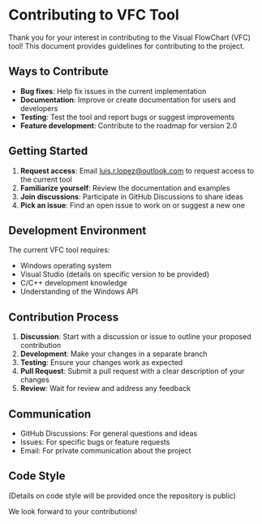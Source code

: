 # Contributing to VFC Tool

Thank you for your interest in contributing to the Visual FlowChart (VFC) tool! This document provides guidelines for contributing to the project.

## Ways to Contribute

- **Bug fixes**: Help fix issues in the current implementation
- **Documentation**: Improve or create documentation for users and developers
- **Testing**: Test the tool and report bugs or suggest improvements
- **Feature development**: Contribute to the roadmap for version 2.0

## Getting Started

1. **Request access**: Email luis.r.lopez@outlook.com to request access to the current tool
2. **Familiarize yourself**: Review the documentation and examples
3. **Join discussions**: Participate in GitHub Discussions to share ideas
4. **Pick an issue**: Find an open issue to work on or suggest a new one

## Development Environment

The current VFC tool requires:
- Windows operating system
- Visual Studio (details on specific version to be provided)
- C/C++ development knowledge
- Understanding of the Windows API

## Contribution Process

1. **Discussion**: Start with a discussion or issue to outline your proposed contribution
2. **Development**: Make your changes in a separate branch
3. **Testing**: Ensure your changes work as expected
4. **Pull Request**: Submit a pull request with a clear description of your changes
5. **Review**: Wait for review and address any feedback

## Communication

- GitHub Discussions: For general questions and ideas
- Issues: For specific bugs or feature requests
- Email: For private communication about the project

## Code Style

(Details on code style will be provided once the repository is public)

We look forward to your contributions!
